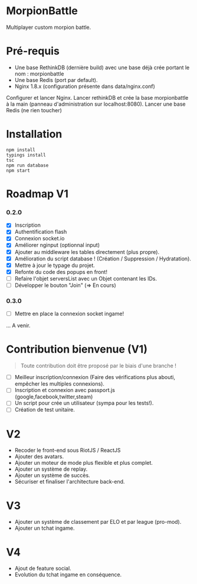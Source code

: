 # MorpionBattle

Multiplayer custom morpion battle.

# Pré-requis

- Une base RethinkDB (dernière build) avec une base déjà crée portant le nom : morpionbattle
- Une base Redis (port par default).
- Nginx 1.8.x (configuration présente dans data/nginx.conf)

Configurer et lancer Nginx.
Lancer rethinkDB et crée la base morpionbattle à la main (panneau d'administration sur localhost:8080).
Lancer une base Redis (ne rien toucher)

# Installation

```
npm install
typings install
tsc
npm run database
npm start
```

# Roadmap V1

### 0.2.0
- [x] Inscription
- [x] Authentification flash
- [x] Connexion socket.io
- [x] Améliorer nginput (optionnal input)
- [x] Ajouter au middleware les tables directement (plus propre).
- [x] Amélioration du script database ! (Création / Suppression / Hydratation).
- [x] Mettre à jour le typage du projet.
- [x] Refonte du code des popups en front!
- [ ] Refaire l'objet serversList avec un Objet contenant les IDs.
- [ ] Développer le bouton "Join" (=> En cours)

### 0.3.0
- [ ] Mettre en place la connexion socket ingame!

... A venir.

# Contribution bienvenue (V1)

> Toute contribution doit être proposé par le biais d'une branche !

- [ ] Meilleur inscription/connexion (Faire des vérifications plus abouti, empêcher les multiples connexions).
- [ ] Inscription et connexion avec passport.js (google,facebook,twitter,steam)
- [ ] Un script pour crée un utilisateur (sympa pour les tests!).
- [ ] Création de test unitaire.

# V2

- Recoder le front-end sous RiotJS / ReactJS
- Ajouter des avatars.
- Ajouter un moteur de mode plus flexible et plus complet.
- Ajouter un système de replay.
- Ajouter un système de succès.
- Sécuriser et finaliser l'architecture back-end.

# V3
- Ajouter un système de classement par ELO et par league (pro-mod).
- Ajouter un tchat ingame.

# V4
- Ajout de feature social.
- Evolution du tchat ingame en conséquence.
